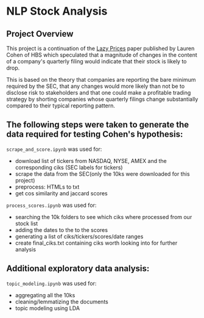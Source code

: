 # NLP Stock Analysis
## Project Overview
This project is a continuation of the [Lazy Prices](https://papers.ssrn.com/sol3/papers.cfm?abstract_id=1658471) paper published by Lauren Cohen of HBS which speculated that a magnitude of changes in the content of a company's quarterly filing would indicate that their stock is likely to drop.

This is based on the theory that companies are reporting the bare minimum required by the SEC, that any changes would more likely than not be to disclose risk to stakeholders and that one could make a profitable trading strategy by shorting companies whose quarterly filings change substantially compared to their typical reporting pattern.

## The following steps were taken to generate the data required for testing Cohen's hypothesis: 

`scrape_and_score.ipynb` was used for:
- download list of tickers from NASDAQ, NYSE, AMEX and the corresponding ciks (SEC labels for tickers)
- scrape the data from the SEC(only the 10ks were downloaded for this project)
- preprocess: HTMLs to txt
- get cos similarity and jaccard scores

`process_scores.ipynb` was used for:
- searching the 10k folders to see which ciks where processed from our stock list
- adding the dates to the to the scores
- generating a list of ciks/tickers/scores/date ranges
- create final_ciks.txt containing ciks worth looking into for further analysis

## Additional exploratory data analysis:

`topic_modeling.ipynb` was used for:
- aggregating all the 10ks
- cleaning/lemmatizing the documents
- topic modeling using LDA
